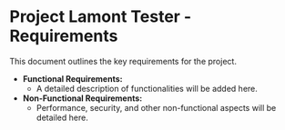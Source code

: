 # Project Lamont Tester - Requirements

This document outlines the key requirements for the project.

* **Functional Requirements:**
    *  A detailed description of functionalities will be added here.
* **Non-Functional Requirements:**
    * Performance, security, and other non-functional aspects will be detailed here.
